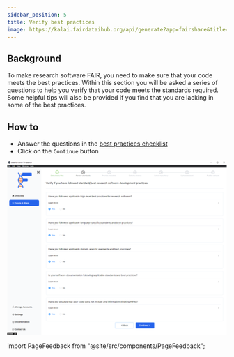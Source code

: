 ```yaml
---
sidebar_position: 5
title: Verify best practices
image: https://kalai.fairdataihub.org/api/generate?app=fairshare&title=Verify%20best%20practices&description=Curate%20and%20Share%20%7C%20Workflows
---
```


## Background

To make research software FAIR, you need to make sure that your code meets the best practices. Within this section you will be asked a series of questions to help you verify that your code meets the standards required. Some helpful tips will also be provided if you find that you are lacking in some of the best practices.

## How to

- Answer the questions in the [best practices checklist](/)
- Click on the `Continue` button

![](./images/reviewStandards.png)

import PageFeedback from "@site/src/components/PageFeedback";

<PageFeedback />
